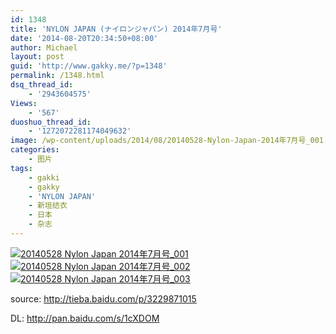 ```yaml
---
id: 1348
title: 'NYLON JAPAN (ナイロンジャパン) 2014年7月号'
date: '2014-08-20T20:34:50+08:00'
author: Michael
layout: post
guid: 'http://www.gakky.me/?p=1348'
permalink: /1348.html
dsq_thread_id:
    - '2943604575'
Views:
    - '567'
duoshuo_thread_id:
    - '1272072281174049632'
image: /wp-content/uploads/2014/08/20140528-Nylon-Japan-2014年7月号_001.jpg
categories:
    - 图片
tags:
    - gakki
    - gakky
    - 'NYLON JAPAN'
    - 新垣结衣
    - 日本
    - 杂志
---
```


[![20140528 Nylon Japan 2014年7月号_001](http://www.yui-aragaki.org/wp-content/uploads/2014/08/20140528-Nylon-Japan-2014年7月号_001.jpg)](http://www.yui-aragaki.org/wp-content/uploads/2014/08/20140528-Nylon-Japan-2014年7月号_001.jpg "20140528 Nylon Japan 2014年7月号_001") [![20140528 Nylon Japan 2014年7月号_002](http://www.yui-aragaki.org/wp-content/uploads/2014/08/20140528-Nylon-Japan-2014年7月号_002.jpg)](http://www.yui-aragaki.org/wp-content/uploads/2014/08/20140528-Nylon-Japan-2014年7月号_002.jpg "20140528 Nylon Japan 2014年7月号_002") [![20140528 Nylon Japan 2014年7月号_003](http://www.yui-aragaki.org/wp-content/uploads/2014/08/20140528-Nylon-Japan-2014年7月号_003.jpg)](http://www.yui-aragaki.org/wp-content/uploads/2014/08/20140528-Nylon-Japan-2014年7月号_003.jpg "20140528 Nylon Japan 2014年7月号_003")

source: <http://tieba.baidu.com/p/3229871015>

DL: <http://pan.baidu.com/s/1cXDOM>